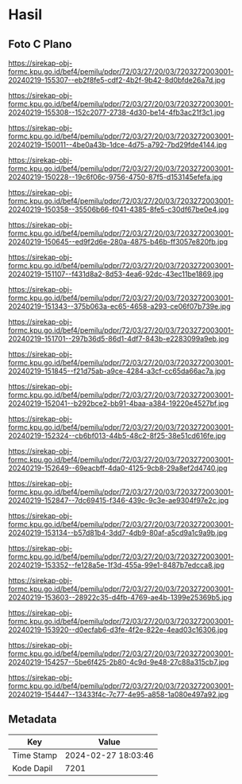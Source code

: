 # Hasil

## Foto C Plano

https://sirekap-obj-formc.kpu.go.id/bef4/pemilu/pdpr/72/03/27/20/03/7203272003001-20240219-155307--eb2f8fe5-cdf2-4b2f-9b42-8d0bfde26a7d.jpg

https://sirekap-obj-formc.kpu.go.id/bef4/pemilu/pdpr/72/03/27/20/03/7203272003001-20240219-155308--152c2077-2738-4d30-be14-4fb3ac21f3c1.jpg

https://sirekap-obj-formc.kpu.go.id/bef4/pemilu/pdpr/72/03/27/20/03/7203272003001-20240219-150011--4be0a43b-1dce-4d75-a792-7bd29fde4144.jpg

https://sirekap-obj-formc.kpu.go.id/bef4/pemilu/pdpr/72/03/27/20/03/7203272003001-20240219-150228--19c6f06c-9756-4750-87f5-d153145efefa.jpg

https://sirekap-obj-formc.kpu.go.id/bef4/pemilu/pdpr/72/03/27/20/03/7203272003001-20240219-150358--35506b66-f041-4385-8fe5-c30df67be0e4.jpg

https://sirekap-obj-formc.kpu.go.id/bef4/pemilu/pdpr/72/03/27/20/03/7203272003001-20240219-150645--ed9f2d6e-280a-4875-b46b-ff3057e820fb.jpg

https://sirekap-obj-formc.kpu.go.id/bef4/pemilu/pdpr/72/03/27/20/03/7203272003001-20240219-151107--f431d8a2-8d53-4ea6-92dc-43ec11be1869.jpg

https://sirekap-obj-formc.kpu.go.id/bef4/pemilu/pdpr/72/03/27/20/03/7203272003001-20240219-151343--375b063a-ec65-4658-a293-ce06f07b739e.jpg

https://sirekap-obj-formc.kpu.go.id/bef4/pemilu/pdpr/72/03/27/20/03/7203272003001-20240219-151701--297b36d5-86d1-4df7-843b-e2283099a9eb.jpg

https://sirekap-obj-formc.kpu.go.id/bef4/pemilu/pdpr/72/03/27/20/03/7203272003001-20240219-151845--f21d75ab-a9ce-4284-a3cf-cc65da66ac7a.jpg

https://sirekap-obj-formc.kpu.go.id/bef4/pemilu/pdpr/72/03/27/20/03/7203272003001-20240219-152041--b292bce2-bb91-4baa-a384-19220e4527bf.jpg

https://sirekap-obj-formc.kpu.go.id/bef4/pemilu/pdpr/72/03/27/20/03/7203272003001-20240219-152324--cb6bf013-44b5-48c2-8f25-38e51cd616fe.jpg

https://sirekap-obj-formc.kpu.go.id/bef4/pemilu/pdpr/72/03/27/20/03/7203272003001-20240219-152649--69eacbff-4da0-4125-9cb8-29a8ef2d4740.jpg

https://sirekap-obj-formc.kpu.go.id/bef4/pemilu/pdpr/72/03/27/20/03/7203272003001-20240219-152847--7dc69415-f346-439c-9c3e-ae9304f97e2c.jpg

https://sirekap-obj-formc.kpu.go.id/bef4/pemilu/pdpr/72/03/27/20/03/7203272003001-20240219-153134--b57d81b4-3dd7-4db9-80af-a5cd9a1c9a9b.jpg

https://sirekap-obj-formc.kpu.go.id/bef4/pemilu/pdpr/72/03/27/20/03/7203272003001-20240219-153352--fe128a5e-1f3d-455a-99e1-8487b7edcca8.jpg

https://sirekap-obj-formc.kpu.go.id/bef4/pemilu/pdpr/72/03/27/20/03/7203272003001-20240219-153603--28922c35-d4fb-4769-ae4b-1399e25369b5.jpg

https://sirekap-obj-formc.kpu.go.id/bef4/pemilu/pdpr/72/03/27/20/03/7203272003001-20240219-153920--d0ecfab6-d3fe-4f2e-822e-4ead03c16306.jpg

https://sirekap-obj-formc.kpu.go.id/bef4/pemilu/pdpr/72/03/27/20/03/7203272003001-20240219-154257--5be6f425-2b80-4c9d-9e48-27c88a315cb7.jpg

https://sirekap-obj-formc.kpu.go.id/bef4/pemilu/pdpr/72/03/27/20/03/7203272003001-20240219-154447--13433f4c-7c77-4e95-a858-1a080e497a92.jpg


## Metadata

| Key        | Value               |
| ---------- | ------------------- |
| Time Stamp | 2024-02-27 18:03:46 |
| Kode Dapil | 7201                |



